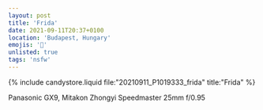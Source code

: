 ```yaml
---
layout: post
title: 'Frida'
date: 2021-09-11T20:37+0100
location: 'Budapest, Hungary'
emojis: '🔞'
unlisted: true
tags: 'nsfw'
---
```


{% include candystore.liquid file:"20210911_P1019333_frida" title:"Frida" %}

Panasonic GX9, Mitakon Zhongyi Speedmaster 25mm f/0.95
